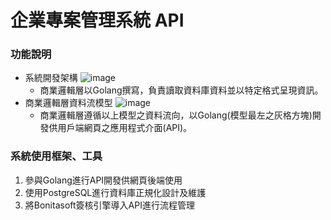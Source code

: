 
# 企業專案管理系統 API

### 功能說明
* 系統開發架構
![image](https://user-images.githubusercontent.com/69799370/236862790-adcff581-2796-418c-a273-e7fcd4bda39f.png)
    * 商業邏輯層以Golang撰寫，負責讀取資料庫資料並以特定格式呈現資訊。
* 商業邏輯層資料流模型
![image](https://user-images.githubusercontent.com/69799370/236862878-4aabdea4-2879-430b-87bb-42ea54c3b883.png)
    * 商業邏輯層遵循以上模型之資料流向，以Golang(模型最左之灰格方塊)開發供用戶端網頁之應用程式介面(API)。

### 系統使用框架、工具
1. 參與Golang進行API開發供網頁後端使用
2. 使用PostgreSQL進行資料庫正規化設計及維護
3. 將Bonitasoft簽核引擎導入API進行流程管理
